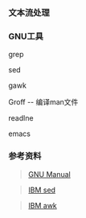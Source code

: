 ﻿
### 文本流处理 ###


### GNU工具 ###

grep

sed

gawk

Groff -- 编译man文件

readlne

emacs

### 参考资料 ###

> [GNU Manual](http://www.gnu.org/manual/manual.html)

> [IBM sed](http://www.ibm.com/developerworks/search/searchResults.jsp?searchType=1&searchSite=dWChina&pageLang=zh&langEncoding=UTF8&searchScope=dW&query=sed&Search.x=37&Search.y=4)

> [IBM awk](http://www.ibm.com/developerworks/search/searchResults.jsp?searchType=1&langEncoding=UTF8&pageLang=zh&displaySearchScope=dW&searchSite=dWChina&lastUserQuery1=awk&lastUserQuery2=&lastUserQuery3=&lastUserQuery4=&query=awk&searchScope=dW&x=19&y=10)